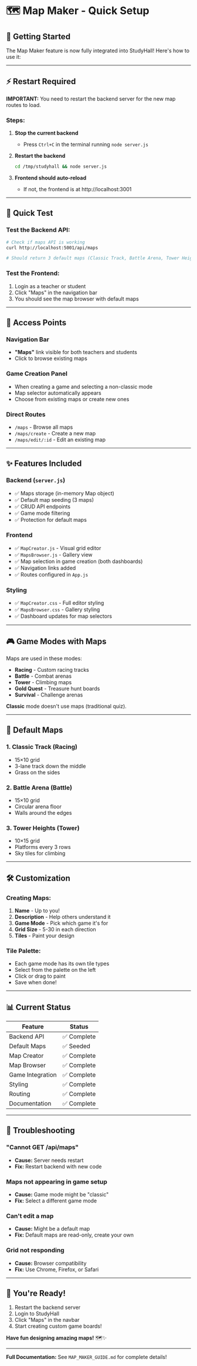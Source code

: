 # 🗺️ Map Maker - Quick Setup

## 🚀 Getting Started

The Map Maker feature is now fully integrated into StudyHall! Here's how to use it:

---

## ⚡ Restart Required

**IMPORTANT:** You need to restart the backend server for the new map routes to load.

### Steps:

1. **Stop the current backend**
   - Press `Ctrl+C` in the terminal running `node server.js`

2. **Restart the backend**
   ```bash
   cd /tmp/studyhall && node server.js
   ```

3. **Frontend should auto-reload**
   - If not, the frontend is at http://localhost:3001

---

## 🎯 Quick Test

### Test the Backend API:
```bash
# Check if maps API is working
curl http://localhost:5001/api/maps

# Should return 3 default maps (Classic Track, Battle Arena, Tower Heights)
```

### Test the Frontend:
1. Login as a teacher or student
2. Click "Maps" in the navigation bar
3. You should see the map browser with default maps

---

## 📍 Access Points

### Navigation Bar
- **"Maps"** link visible for both teachers and students
- Click to browse existing maps

### Game Creation Panel
- When creating a game and selecting a non-classic mode
- Map selector automatically appears
- Choose from existing maps or create new ones

### Direct Routes
- `/maps` - Browse all maps
- `/maps/create` - Create a new map
- `/maps/edit/:id` - Edit an existing map

---

## ✨ Features Included

### Backend (`server.js`)
- ✅ Maps storage (in-memory Map object)
- ✅ Default map seeding (3 maps)
- ✅ CRUD API endpoints
- ✅ Game mode filtering
- ✅ Protection for default maps

### Frontend
- ✅ `MapCreator.js` - Visual grid editor
- ✅ `MapsBrowser.js` - Gallery view
- ✅ Map selection in game creation (both dashboards)
- ✅ Navigation links added
- ✅ Routes configured in `App.js`

### Styling
- ✅ `MapCreator.css` - Full editor styling
- ✅ `MapsBrowser.css` - Gallery styling
- ✅ Dashboard updates for map selectors

---

## 🎮 Game Modes with Maps

Maps are used in these modes:
- **Racing** - Custom racing tracks
- **Battle** - Combat arenas
- **Tower** - Climbing maps
- **Gold Quest** - Treasure hunt boards
- **Survival** - Challenge arenas

**Classic** mode doesn't use maps (traditional quiz).

---

## 🎨 Default Maps

### 1. Classic Track (Racing)
- 15×10 grid
- 3-lane track down the middle
- Grass on the sides

### 2. Battle Arena (Battle)
- 15×10 grid
- Circular arena floor
- Walls around the edges

### 3. Tower Heights (Tower)
- 10×15 grid
- Platforms every 3 rows
- Sky tiles for climbing

---

## 🛠️ Customization

### Creating Maps:
1. **Name** - Up to you!
2. **Description** - Help others understand it
3. **Game Mode** - Pick which game it's for
4. **Grid Size** - 5-30 in each direction
5. **Tiles** - Paint your design

### Tile Palette:
- Each game mode has its own tile types
- Select from the palette on the left
- Click or drag to paint
- Save when done!

---

## 📊 Current Status

| Feature | Status |
|---------|--------|
| Backend API | ✅ Complete |
| Default Maps | ✅ Seeded |
| Map Creator | ✅ Complete |
| Map Browser | ✅ Complete |
| Game Integration | ✅ Complete |
| Styling | ✅ Complete |
| Routing | ✅ Complete |
| Documentation | ✅ Complete |

---

## 🐛 Troubleshooting

### "Cannot GET /api/maps"
- **Cause:** Server needs restart
- **Fix:** Restart backend with new code

### Maps not appearing in game setup
- **Cause:** Game mode might be "classic"
- **Fix:** Select a different game mode

### Can't edit a map
- **Cause:** Might be a default map
- **Fix:** Default maps are read-only, create your own

### Grid not responding
- **Cause:** Browser compatibility
- **Fix:** Use Chrome, Firefox, or Safari

---

## 🎉 You're Ready!

1. Restart the backend server
2. Login to StudyHall
3. Click "Maps" in the navbar
4. Start creating custom game boards!

**Have fun designing amazing maps!** 🗺️✨

---

**Full Documentation:** See `MAP_MAKER_GUIDE.md` for complete details!

